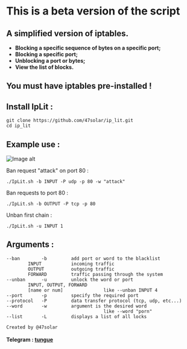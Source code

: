# This is a beta version of the script

## A simplified version of iptables.
<a><strong><bold>
* Blocking a specific sequence of bytes on a specific port;<br>
* Blocking a specific port;<br>
* Unblocking a port or bytes;<br>
* View the list of blocks.<br>
</bold></strong></a>

## You must have iptables pre-installed !

## Install IpLit :
``` Shell
git clone https://github.com/47solar/ip_lit.git
cd ip_lit
```

## Example use :

![Image alt](https://github.com/47solar/ip_lit/assets/153699315/bf561eca-f5aa-4ced-817f-473326b2808a)


Ban request "attack" on port 80 :
``` Shell
./IpLit.sh -b INPUT -P udp -p 80 -w "attack"
```
Ban requests to port 80 :
``` Shell
./IpLit.sh -b OUTPUT -P tcp -p 80
```
Unban first chain :
``` Shell
./IpLit.sh -u INPUT 1
```
## Arguments :
```
--ban        -b         add port or word to the blacklist
        INPUT           incoming traffic
        OUTPUT          outgoing traffic
        FORWARD         traffic passing through the system
--unban      -u         unlock the word or port
        INPUT, OUTPUT, FORWARD
        [name or num]               like --unban INPUT 4
--port       -p         specify the required port
--protocol   -P         data transfer protocol (tcp, udp, etc...)
--word       -w         argument is the desired word
                                    like --word "porn"
--list       -L         displays a list of all locks
```
```Created by @47solar```<br>
<br><strong>Telegram : <a href="https://t.me/tungueoffensive">tungue</a></strong>
